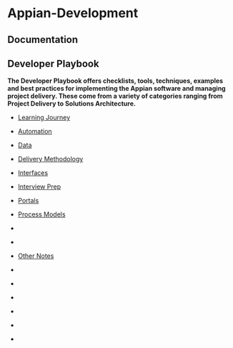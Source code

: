 # Appian-Development

## Documentation
## Developer Playbook 
**The Developer Playbook offers checklists, tools, techniques, examples and best practices for implementing the Appian software and managing project delivery. These come from a variety of categories ranging from Project Delivery to Solutions Architecture.**
- [Learning Journey](https://docs.appian.com/suite/help/23.3/learner_journey.html)
- [Automation](./Notes/Automation/Automation.md)
- [Data](./Notes/Data/README.md)
- [Delivery Methodology](./Notes/DeliveryMethodology/README.md)
- [Interfaces](./Notes/Interfaces/README.md)
- [Interview Prep](./Notes/InterviewPrep/README.md)
- [Portals](./Notes/Portals/README.md)
- [Process Models](./Notes/ProcessModels/README.md)
- []()
- []()
- [Other Notes](./Notes/Notes/README.md)

- []()
- []()
- []()
- []()
- []()
- []()